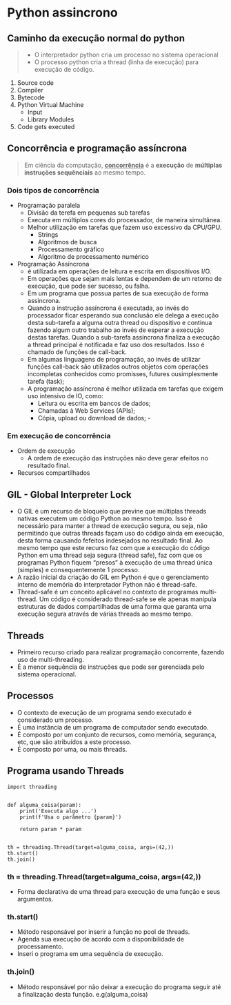 # Python assincrono

## Caminho da execução normal do python

> - O interpretador python cria um processo no sistema operacional
> - O processo python cria a thread (linha de execução) para execução de código.

1. Source code
2. Compiler
3. Bytecode
4. Python Virtual Machine
   - Input
   - Library Modules
5. Code gets executed

## Concorrência e programação assíncrona

> Em ciência da computação, **<ins>concorrência</ins>** é a **execução** de **múltiplas instruções sequênciais** ao mesmo tempo.

### Dois tipos de concorrência

- Programação paralela
  - Divisão da terefa em pequenas sub tarefas
  - Executa em múltiplos cores do processador, de maneira simultânea.
  - Melhor utilização em tarefas que fazem uso excessivo da CPU/GPU.
    - Strings
    - Algoritmos de busca
    - Processamento gráfico
    - Algoritmo de processamento numérico
- Programação Assíncrona
  - é utilizada em operações de leitura e escrita em dispositivos I/O.
  - Em operações que sejam mais lentas e dependem de um retorno de execução, que pode ser sucesso, ou falha.
  - Em um programa que possua partes de sua execução de forma assincrona.
  - Quando a instrução assíncrona é executada, ao invés do processador ficar esperando sua conclusão ele delega a execução desta sub-tarefa a alguma outra thread ou dispositivo e continua fazendo algum outro trabalho ao invés de esperar a execução destas tarefas. Quando a sub-tarefa assíncrona finaliza a execução a thread principal é notificada e faz uso dos resultados. Isso é chamado de funções de call-back.
  - Em algumas linguagens de programação, ao invés de utilizar funções call-back são utilizados outros objetos com operações incompletas conhecidos como promisses, futures ousimplesmente tarefa (task);
  - A programação assíncrona é melhor utilizada em tarefas que exigem uso intensivo de IO, como:
    - Leitura ou escrita em bancos de dados;
    - Chamadas à Web Services (APIs);
    - Cópia, upload ou download de dados; -

### Em execução de concorrência

- Ordem de execução
  - A ordem de execução das instruções não deve gerar efeitos no resultado final.
- Recursos compartilhados

## GIL - Global Interpreter Lock

- O GIL é um recurso de bloqueio que previne que múltiplas threads nativas executem um código Python ao mesmo tempo. Isso é necessário para manter a thread de execução segura, ou seja, não permitindo que outras threads façam uso do código ainda em execução, desta forma causando fefeitos indesejados no resultado final. Ao mesmo tempo que este recurso faz com que a execução do código Python em uma thread seja segura (thread safe), faz com que os programas Python fiquem “presos” à execução de uma thread única (simples) e consequentemente 1 processo.
- A razão inicial da criação do GIL em Python é que o gerenciamento interno de memória do interpretador Python não é thread-safe.
- Thread-safe é um conceito aplicável no contexto de programas multi-thread. Um código é considerado thread-safe se ele apenas manipula estruturas de dados compartilhadas de uma forma que garanta uma execução segura através de várias threads ao mesmo tempo.

## Threads

- Primeiro recurso criado para realizar programação concorrente, fazendo uso de multi-threading.
- É a menor sequência de instruções que pode ser gerenciada pelo sistema operacional.

## Processos

- O contexto de execução de um programa sendo executado é considerado um processo.
- É uma instância de um programa de computador sendo executado.
- É composto por um conjunto de recursos, como memória, segurança, etc, que são atribuídos a este processo.
- É composto por uma, ou mais threads.

## Programa usando Threads

    import threading


    def alguma_coisa(param):
        print('Executa algo ...')
        print(f'Usa o parâmetro {param}')

        return param * param


    th = threading.Thread(target=alguma_coisa, args=(42,))
    th.start()
    th.join()

### th = threading.Thread(target=alguma_coisa, args=(42,))

- Forma declarativa de uma thread para execução de uma função e seus argumentos.

### th.start()

- Método responsável por inserir a função no pool de threads.
- Agenda sua execução de acordo com a disponibilidade de processamento.
- Inseri o programa em uma sequência de execução.

### th.join()

- Método responsável por não deixar a execução do programa seguir até a finalização desta função. e.g(alguma_coisa)
